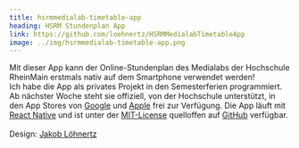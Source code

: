 ```yaml
---
title: hsrmmedialab-timetable-app
heading: HSRM Stundenplan App
link: https://github.com/loehnertz/HSRMMedialabTimetableApp
image: ../img/hsrmmedialab-timetable-app.png
---
```


<p>Mit dieser App kann der Online-Stundenplan des Medialabs der Hochschule RheinMain erstmals nativ auf dem Smartphone verwendet werden! <br>Ich habe die App als privates Projekt in den Semesterferien programmiert. Ab nächster Woche steht sie offiziell, von der Hochschule unterstützt, in den App Stores von <a href="https://play.google.com/store/apps/details?id=com.hsrmmedialabtimetableapp" target="_blank">Google</a> und <a href="https://itunes.apple.com/us/app/hsrm-medialab-stundenplan/id1239076997" target="_blank">Apple</a> frei zur Verfügung. Die App läuft mit <a href="https://facebook.github.io/react-native/" target="_blank">React Native</a> und ist unter der <a href="https://github.com/loehnertz/HSRMMedialabTimetableApp/blob/master/LICENSE" target="_blank">MIT-License</a> quelloffen auf <a href="https://github.com/loehnertz/HSRMMedialabTimetableApp" target="_blank">GitHub</a> verfügbar.<br><br>Design: <a href="https://www.jakob.codes/" target="_blank">Jakob Löhnertz</a></p>